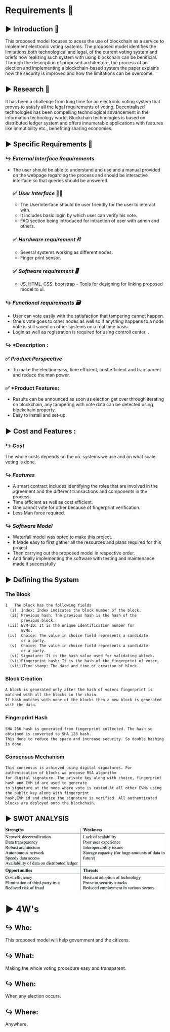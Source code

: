 # Requirements 🎯

## ▶️ Introduction 💬
 This proposed model focuses to acess the use of blockchain as a service to implement electronic voting systems. The proposed model identifies the limitations,both technological and legal, of the current voting system and briefs how realizing such system with using blockchain can be benificial. Through the description of proposed architecture, the process of an election and implementing a blockchain-based system the paper explains how the security is improved and how the limitations can be overcome.

## ▶️ Research 📖
It has been a challenge from long time for an electronic voting system that proves to satisfy all the legal requirements of voting. Decentralised technologies has been compelling technological advancement in the information technology world. Blockchain technologies is based on distributed ledger system and offers innumerable applications with features like immutibility etc., benefiting sharing economies. 
## ▶️ Specific Requirements 💼
### ↪️ *External Interface Requirements*
* The user should be able to understand and use and a manual provided on the webpage regarding the process and should be interactive interface so that queries should be answered.
  ### ✅ *User Interface* 👨‍🦱
  * The UserInterface should be user friendly for the user to interact with.
  * It includes basic login by which user can verify his vote.
  * FAQ section being introduced for intraction of user with admin and others.

  ### ✅ *Hardware requirement ⛓️* 
  * Several systems working as different nodes.
  * Finger print sensor.

  
  ### ✅ *Software requirement 🖥️*
 
  * JS, HTML, CSS, bootstrap – Tools for designing for linking proposed model to ui.

### ↪️ *Functional requirements 🗃️*
* User can vote easily with the satisfaction that tampering cannot happen.
* One's vote goes to other nodes as well so if anything happens to a node vote is still saved on other systems on a real time basis. 
*	Login as well as registration is required for using controll center. .  

### ↪️ *Description :

  ### ✅ *Product Perspective*
  * To make the election easy, time efficient, cost efficient and transparent and reduce the man power.
  
  
   
  ### ✅ *Product Features:
  * Results can be announced as soon as election get over through iterating on blockchain, any tampering with vote data can be detected using blockchain property.
  * Easy to install and set-up.

## ▶️ Cost and Features :
### ↪️ *Cost*
The whole costs depends on the no. systems we use and on what scale voting is done.

### ↪️ *Features*
  * A smart contract includes identifying the roles that are 
involved in the agreement and the different transactions and 
components in the process.
  * Time efficient as well as cost efficient.
  * One cannot vote for other because of fingerprint verification.
  * Less Man force required.
  
### ↪️ *Software Model*
* Waterfall model was opted to make this project.
* It Made easy to first gather all the resources and plans required for this project.
* Then carrying out the proposed model in respective order.
* And finally implementing the software with testing and maintenance made it successfully


## ▶️ Defining the System
### The Block
    1	The block has the following fields
      (i)  Index: Index indicates the block number of the block. 
      (ii) Previous hash: The previous hash is the hash of the
           previous block.
     (iii) EVM-ID: It is the unique identification number for 
           EVMs.
     (iv)  Choice: The value in choice field represents a candidate 
           or a party.
      (v)  Choice: The value in choice field represents a candidate 
           or a party.
      (vi) Signature: It is the hash value used for validating ablock. 
      (vii)Fingerprint hash: It is the hash of the fingerprint of voter. 
      (viii)Time stamp: The date and time of creation of block.
   
 ### Block Creation
    A block is generated only after the hash of voters fingerprint is matched with all the blocks in the chain. 
    If hash matches with none of the blocks then a new block is generated with the data.


### Fingerprint Hash
    SHA 256 hash is generated from fingerprint collected. The hash so obtained is converted to SHA 128 hash. 
    This done to reduce the space and increase security. So double hashing is done.
### Consensus Mechanism
    This consensus is achieved using digital signatures. For authentication of blocks we propose RSA algorithm 
    for digital signature. The private key along with choice, fingerprint hash and EVM id are used to generate 
    to signature at the node where vote is casted.At all other EVMs using the public key along with fingerprint 
    hash,EVM id and choice the signature is verified. All authenticated blocks are deployed onto the blockchain.
    
## ▶️ SWOT ANALYSIS
![SWOT-Analysis](https://github.com/ashwinikumar1913/LTTS_SDLC/blob/main/1_Requirement/SWOT-ANALYSIS.png)

# ▶️ 4W&#39;s 

## ↪️ Who:

This proposed model will help government and the citizens.

## ↪️ What:

Making the whole voting procedure easy and transparent.

## ↪️ When:

When any election occurs. 

## ↪️ Where:

Anywhere. 



